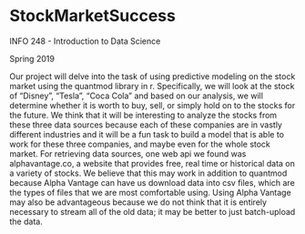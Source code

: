 # StockMarketSuccess
INFO 248 - Introduction to Data Science

Spring 2019

Our project will delve into the task of using predictive modeling on the stock market using the quantmod library in r. Specifically, we will look at the stock of “Disney”, “Tesla”, “Coca Cola” and based on our analysis, we will determine whether it is worth to buy, sell, or simply hold on to the stocks for the future. We think that it will be interesting to analyze the stocks from these three data sources because each of these companies are in vastly different industries and it will be a fun task to build a model that is able to work for these three companies, and maybe even for the whole stock market. For retrieving data sources, one web api we found was alphavantage.co, a website that provides free, real time or historical data on a variety of stocks. We believe that this may work in addition to quantmod because Alpha Vantage can have us download data into csv files, which are the types of files that we are most comfortable using. Using Alpha Vantage may also be advantageous because we do not think that it is entirely necessary to stream all of the old data; it may be better to just batch-upload the data.
